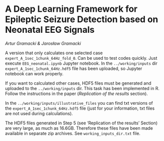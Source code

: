 # A Deep Learning Framework for Epileptic Seizure Detection based on Neonatal EEG Signals

*Artur Gramacki & Jarosław Gramacki*

A version that only calculates one selected case `expert_A_1sec_1chunk_64Hz_fold_0`. 
Can be used to test codes quickly. Just execute `EEG_neonatal.ipynb` Jupyter notebook. 
In the `../working/inputs` dir `expert_A_1sec_1chunk_64Hz.hdf5` file has been uploaded, so
Jupyter notebook can work properly.

If you want to calculated other cases, HDF5 files must be generated and uploaded to
the `../working/inputs` dir. This task has been implemented in R. Follow the instructions 
in the paper (*Replication of the results* section).

In the `../working/inputs/illustrative_files` you can find txt versions of the 
`expert_A_1sec_1chunk_64Hz.hdf5` file (just for your information, txt files are not 
used during calculations).

The HDF5 files generated in Step 5 (see ‘Replication of the results’ Section) are very large, 
as much as 16.6GB. Therefore these files have been made available in separate zip archives.
See `working_inputs_dir.txt` file.

